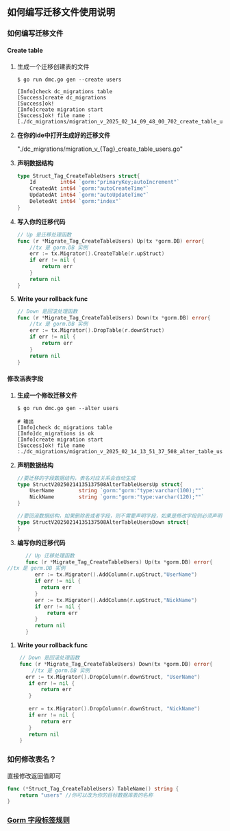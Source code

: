 ## 如何编写迁移文件使用说明

###  如何编写迁移文件
####  Create table
1. 生成一个迁移创建表的文件
    ```shell
    $ go run dmc.go gen --create users
    ```
    ```shell
    [Info]check dc_migrations table
    [Success]create dc_migrations
    [Success]ok!
    [Info]create migration start
    [Success]ok! file name :[./dc_migrations/migration_v_2025_02_14_09_48_00_702_create_table_users.go]
    ```
1. **在你的ide中打开生成好的迁移文件** 

   "./dc_migrations/migration_v_{Tag}_create_table_users.go"
1. **声明数据结构**
    ```go
    type Struct_Tag_CreateTableUsers struct{
        Id        int64 `gorm:"primaryKey;autoIncrement"`
        CreatedAt int64 `gorm:"autoCreateTime"`
        UpdatedAt int64 `gorm:"autoUpdateTime"`
        DeletedAt int64 `gorm:"index"`
    }
    ```
1. **写入你的迁移代码**
    ```go
    // Up 是迁移处理函数
    func (r *Migrate_Tag_CreateTableUsers) Up(tx *gorm.DB) error{
        //tx 是 gorm.DB 实例
        err := tx.Migrator().CreateTable(r.upStruct)
        if err != nil {
            return err
        }
        return nil
    }
    ```
1. **Write your rollback func**
    ```go
    // Down 是回滚处理函数
    func (r *Migrate_Tag_CreateTableUsers) Down(tx *gorm.DB) error{
        //tx 是 gorm.DB 实例
        err := tx.Migrator().DropTable(r.downStruct)
        if err != nil {
            return err
        }
        return nil
    }
    ```
####  修改活表字段
1. **生成一个修改迁移文件**
    ```shell
    $ go run dmc.go gen --alter users
    ```
    ```shell
    # 输出
    [Info]check dc_migrations table
    [Info]dc_migrations is ok
    [Info]create migration start
    [Success]ok! file name :./dc_migrations/migration_v_2025_02_14_13_51_37_508_alter_table_users.go
    ```
1. **声明数据结构**
    ```go
    //要迁移的字段数据结构，表名对应关系会自动生成
    type StructV20250214135137508AlterTableUsersUp struct{
	    UserName        string `gorm:"gorm:"type:varchar(100);""`
	    NickName        string `gorm:"gorm:"type:varchar(120);""`
    }
   
   //要回滚数据结构，如果删除表或者字段，则不需要声明字段，如果是修改字段则必须声明字段
   type StructV20250214135137508AlterTableUsersDown struct{
   }
    ```

1. **编写你的迁移代码**
 ```go
       // Up 迁移处理函数
       func (r *Migrate_Tag_CreateTableUsers) Up(tx *gorm.DB) error{
//tx 是 gorm.DB 实例
          err := tx.Migrator().AddColumn(r.upStruct,"UserName")
          if err != nil {
            return err
          }
          err := tx.Migrator().AddColumn(r.upStruct,"NickName")
          if err != nil {
              return err
          }
          return nil
       }
```

1. **Write your rollback func**
```go
    // Down 是回滚处理函数
    func (r *Migrate_Tag_CreateTableUsers) Down(tx *gorm.DB) error{
        //tx 是 gorm.DB 实例
      err := tx.Migrator().DropColumn(r.downStruct, "UserName")
       if err != nil {
           return err
       }
   
       err = tx.Migrator().DropColumn(r.downStruct, "NickName")
       if err != nil {
           return err
       }
       return nil
    }
```
###  如何修改表名？
直接修改返回值即可
```go
func (*Struct_Tag_CreateTableUsers) TableName() string {
	return "users" //你可以改为你的目标数据库表的名称
}
```

###  [Gorm 字段标签规则](https://gorm.io/docs/models.html#Fields-Tags)
